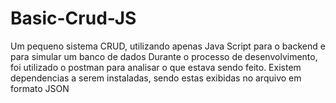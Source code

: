 # Basic-Crud-JS
Um pequeno sistema CRUD, utilizando apenas Java Script para o backend e para simular um banco de dados
Durante o processo de desenvolvimento, foi utilizado o postman para analisar o que estava sendo feito.
Existem dependencias a serem instaladas, sendo estas exibidas no arquivo em formato JSON
